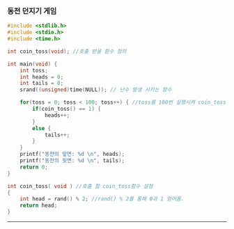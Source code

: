 ### 동전 던지기 게임

```c
#include <stdlib.h>
#include <stdio.h>
#include <time.h>

int coin_toss(void); //호출 받을 함수 정의

int main(void) {
    int toss;
    int heads = 0;
    int tails = 0;
    srand((unsigned)time(NULL)); // 난수 발생 시키는 함수

    for(toss = 0; toss < 100; toss++) { //toss를 100번 실행시켜 coin_toss()가 1이면 heads 증가, 그렇지 않으면 tails 증가
        if(coin_toss() == 1) {
            heads++;
        }
        else {
            tails++;
        }
    }
    printf("동전의 앞면: %d \n", heads);
    printf("동전의 뒷면: %d \n", tails);
    return 0;
}

int coin_toss( void ) //호출 할 coin_toss함수 설정
{
    int head = rand() % 2; //rand() % 2를 통해 0과 1 얻어옴.
    return head;
}
```
-------------------------------------------------------------------------------------------------------------------------
